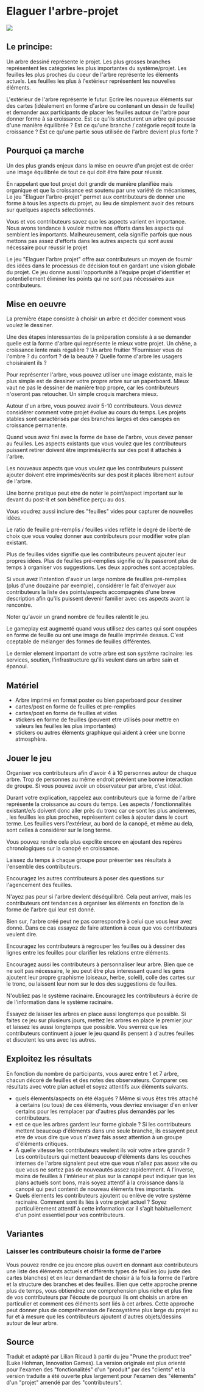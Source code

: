
# Elaguer l'arbre-projet

![](https://pixabay.com/static/uploads/photo/2012/04/13/14/00/tree-32518_640.png)

## Le principe: 

Un arbre dessiné représente le projet. Les plus grosses branches représentent les catégories les plus importantes du système/projet. Les feuilles les plus proches du coeur de l'arbre représente les éléments actuels. Les feuilles les plus à l'extérieur représentent les nouvelles éléments.

L'extérieur de l'arbre représente le futur. Ecrire les nouveaux éléments sur des cartes (idéalement en forme d'arbre ou contenant un dessin de feuille) et demander aux participants de placer les feuilles autour de l'arbre pour donner forme à sa croissance. Est ce qu'ils structurent un arbre qui pousse d'une manière équilibrée ? Est ce qu'une branche / catégorie reçoit toute la croissance ? Est ce qu'une partie sous utilisée de l'arbre devient plus forte ?

## Pourquoi ça marche 

Un des plus grands enjeux dans la mise en oeuvre d'un projet est de créer une image équilibrée de tout ce qui doit être faire pour réussir.

En rappelant que tout projet doit grandir de manière planifiée mais organique et que la croissance est soutenu par une variété de mécanismes, Le jeu "Elaguer l'arbre-projet" permet aux contributeurs de donner une forme à tous les aspects du projet, au lieu de simplement avoir des retours sur quelques aspects sélectionnés.

Vous et vos contributeurs savez que les aspects varient en importance. Nous avons tendance à vouloir mettre nos efforts dans les aspects qui semblent les importants. Malheureusement, cela signifie parfois que nous mettons pas assez d'efforts dans les autres aspects qui sont aussi nécessaire pour réussir le projet

Le jeu "Elaguer l'arbre projet" offre aux contributeurs un moyen de fournir  des idées dans le processus de décision tout en gardant une vision globale du projet. Ce jeu donne aussi l'opportunité à l'équipe projet d'identifier et potentiellement éliminer les points qui ne sont pas nécessaires aux contributeurs.

## Mise en oeuvre

La première étape consiste à choisir un arbre et décider comment vous voulez le dessiner.

Une des étapes interessantes de la préparation consiste à a se demander quelle est la forme d'arbre qui représente le mieux votre projet. Un chêne, a croissance lente mais régulière ? Un arbre fruitier ?Fournisser vous de l'ombre ? du confort ? de la beauté ? Quelle forme d'arbre les usagers choisiraient ils ?

Pour représenter l'arbre, vous pouvez utiliser une image existante, mais le plus simple est de dessiner votre propre arbre sur un paperboard. Mieux vaut ne pas le dessiner de manière trop propre, car les contributeurs n'oseront pas retoucher. Un simple croquis marchera mieux.

Autour d'un arbre, vous pouvez avoir 5-10 contributeurs. Vous devrez considérer comment votre projet évolue au cours du temps. Les projets stables sont caractérisés par des branches larges et des canopés en croissance permanente.

Quand vous avez fini avec la forme de base de l'arbre, vous devez penser au feuilles. Les aspects existants que vous voulez que les contributeurs puissent retirer doivent être imprimés/écrits sur des post it attachés à l'arbre.

Les nouveaux aspects que vous voulez que les contributeurs puissent ajouter doivent etre imprimés/écrits sur des post it placés librement autour de l'arbre.

Une bonne pratique peut etre de noter le point/aspect important sur le devant du post-it et son bénéfice perçu au dos.

Vous voudrez aussi inclure des "feuilles" vides pour capturer de nouvelles idées.

Le ratio de feuille pré-remplis / feuilles vides reflète le degré de liberté de choix que vous voulez donner aux contributeurs pour modifier votre plan existant.

Plus de feuilles vides signifie que les contributeurs peuvent ajouter leur propres idées. Plus de feuilles pré-remplies signifie qu'ils passeront plus de temps à organiser vos suggestions. Les deux approches sont acceptables.

Si vous avez l'intention d'avoir un large nombre de feuilles pré-remplies (plus d'une douzaine par exemple), considérer le fait d'envoyer aux contributeurs la liste des points/aspects accompagnés d'une breve description afin qu'ils puissent devenir familier avec ces aspects avant la rencontre.

Noter qu'avoir un grand nombre de feuilles ralentit le jeu.

Le gameplay est augmenté quand vous utilisez des cartes qui sont coupées en forme de feuille ou ont une image de feuille imprimée dessus. C'est cceptable de mélanger des formes de feuilles différentes.

Le dernier element important de votre arbre est son système racinaire: les services, soutien, l'infrastructure qu'ils veulent dans un arbre sain et épanoui.

## Matériel

- Arbre imprimé en format poster ou bien paperboard pour dessiner
- cartes/post en forme de feuilles et pre-remplies
- cartes/post en forme de feuilles et vides
- stickers en forme de feuilles (peuvent etre utilisés pour mettre en valeurs les feuilles les plus importantes)
- stickers ou autres éléments graphique qui aident à créer une bonne atmosphère.

## Jouer le jeu

Organiser vos contributeurs afin d'avoir 4 à 10 personnes autour de chaque arbre. Trop de personnes au même endroit prévient une bonne interaction de groupe. Si vous pouvez avoir un observateur par arbre, c'est idéal.

Durant votre explication, rappelez aux contributeurs que la forme de l'arbre représente la croissance au cours du temps. Les aspects / fonctionnalités existant/e/s doivent donc aller près du tronc car ce sont les plus anciennes, , les feuilles les plus proches, représentent celles à ajouter dans le court terme. Les feuilles vers l'extérieur, au bord de la canopé, et même au dela, sont celles à considérer sur le long terme.

Vous pouvez rendre cela plus expclite encore en ajoutant des repères chronologiques sur la canopé en croissance.

Laissez du temps à chaque groupe pour présenter ses résultats à l'ensemble des contributeurs.

Encouragez les autres contributeurs à poser des questions sur l'agencement des feuilles.

N'ayez pas peur si l'arbre devient déséquilibré. Cela peut arriver, mais les contributeurs ont tendances  à organiser les éléments en fonction de la forme de l'arbre qui leur est donné.

Bien sur, l'arbre créé peut ne pas correspondre à celui que vous leur avez donné. Dans ce cas essayez de faire attention à ceux que vos contributeurs veulent dire.

Encouragez les contributeurs à regrouper les feuilles ou à dessiner des lignes entre les feuilles pour clarifier les relations entre éléments.

Encouragez aussi les contributeurs à personnaliser leur arbre. Bien que ce ne soit pas nécessaire, le jeu peut être plus interessant quand les gens ajoutent leur propre graphisme (oiseaux, herbe, soleil), colle des cartes sur le tronc, ou laissent leur nom sur le dos des suggestions de feuilles.

N'oubliez pas le système racinaire. Encouragez les contributeurs à écrire de de l'information dans le système racinaire.

Essayez de laisser les arbres en place aussi longtemps que possible. Si faites  ce jeu sur plusieurs jours, mettez les arbres en place le premier jour et laissez les aussi longtemps que possible. Vou sverrez que les contributeurs continuent à jouer le jeu quand ils pensent à d'autres feuilles et discutent les uns avec les autres.

## Exploitez les résultats

En fonction du nombre de participants, vous aurez entre 1 et 7 arbre, chacun décoré de feuilles et des notes des observateurs. Comparer ces résultats avec votre plan actuel et soyez attentifs aux éléments suivants.
* quels élements/aspects on été élagués ? Même si vous êtes très attaché à certains (ou tous) de ces éléments, vous devriez envisager d'en enlver certains pour les remplacer par d'autres plus demandés par les contributeurs.
* est ce que les arbres gardent leur forme globale ? Si les contributeurs mettent beaucoup d'éléments dans une seule branche, ils essayent peut etre de vous dire que vous n'avez fais assez attention à un groupe d'éléments critiques.
* A quelle vitesse les contributeurs veulent ils voir votre arbre grandir ? Les contributeurs qui mettent beaucoup d'éléments dans les couches internes de l'arbre signalent peut etre que vous n'allez pas assez vite ou que vous ne sortez pas de nouveautés assez rapidemment. A l'inverse, moins de feuilles à l'intérieur et plus sur la canopé peut indiquer que les plans actuels sont bons, mais soyez attentif à la croissance dans la canopé qui peut contenit de nouveau éléments tres importants.
* Quels élements les contributeurs ajoutent ou enlève de votre système racinaire. Comment sont ils liés à votre projet actuel ? Soyez particulièrement attentif à cette information car il s'agit habituellement d'un point essentiel pour vos contributeurs.

## Variantes

### Laisser les contributeurs choisir la forme de l'arbre
Vous pouvez rendre ce jeu encore plus ouvert en donnant aux contributeurs une liste des éléments actuels et différents types de feuilles (ou juste des cartes blanches) et en leur demandant de choisir à la fois la forme de l'arbre et la structure des branches et des feuilles. Bien que cette approche prenne plus de temps, vous obtiendrez une comprehension plus riche et plus fine de vos contributeurs par l'écoute de pourquoi ils ont choisis un arbre en particulier et comment ces éléments sont liés à cet arbres. Cette approche peut donner plus de compréhension de l'écosystème plus large du projet au fur et à mesure que les contributeurs ajoutent d'autres objets/dessins autour de leur arbre.

## Source

Traduit et adapté par Lilian Ricaud à partir du jeu "Prune the product tree" (Luke Hohman, Innovation Games). La version originale est plus orienté pour l'examen des "fonctionalités" d'un "produit" par des "clients" et la version traduite a été ouverte plus largement pour l'examen des "éléments" d'un "projet" amendé par des "contributeurs".

